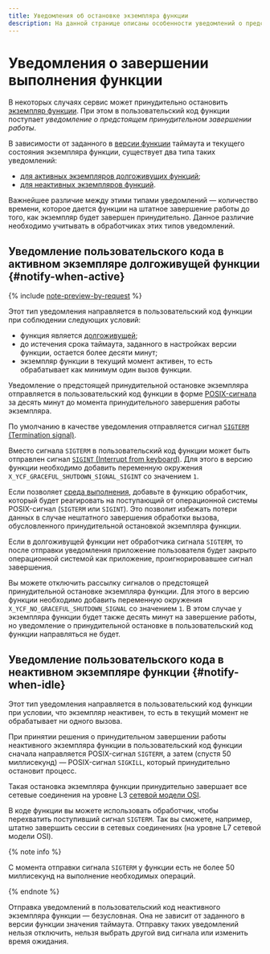 ```yaml
---
title: Уведомления об остановке экземпляра функции
description: На данной странице описаны особенности уведомлений о предстоящей принудительной остановке экземпляров функций, как обрабатывающих вызовы, так и неактивных.
---
```


# Уведомления о завершении выполнения функции

В некоторых случаях сервис может принудительно остановить [экземпляр функции](./function.md#scaling). При этом в пользовательский код функции поступает _уведомление о предстоящем принудительном завершении работы_. 

В зависимости от заданного в [версии функции](./function.md#version) таймаута и текущего состояния экземпляра функции, существует два типа таких уведомлений:

* [для активных экземпляров долгоживущих функций](#notify-when-active);
* [для неактивных экземпляров функций](#notify-when-idle).

Важнейшее различие между этими типами уведомлений — количество времени, которое дается функции на штатное завершение работы до того, как экземпляр будет завершен принудительно. Данное различие необходимо учитывать в обработчиках этих типов уведомлений.

## Уведомление пользовательского кода в активном экземпляре долгоживущей функции {#notify-when-active}

{% include [note-preview-by-request](../../_includes/note-preview-by-request.md) %}

Этот тип уведомления направляется в пользовательский код функции при соблюдении следующих условий:

* функция является [долгоживущей](./long-lived-functions.md);
* до истечения срока таймаута, заданного в настройках версии функции, остается более десяти минут;
* экземпляр функции в текущий момент активен, то есть обрабатывает как минимум один вызов функции.

Уведомление о предстоящей принудительной остановке экземпляра отправляется в пользовательский код функции в форме [POSIX-сигнала](https://man7.org/linux/man-pages/man7/signal.7.html) за десять минут до момента принудительного завершения работы экземпляра. 

По умолчанию в качестве уведомления отправляется сигнал [`SIGTERM` (Termination signal)](https://ru.wikipedia.org/wiki/SIGTERM). 

Вместо сигнала `SIGTERM` в пользовательский код функции может быть отправлен сигнал [`SIGINT` (Interrupt from keyboard)](https://ru.wikipedia.org/wiki/SIGINT). Для этого в версию функции необходимо добавить переменную окружения `X_YCF_GRACEFUL_SHUTDOWN_SIGNAL_SIGINT` со значением `1`.

Если позволяет [среда выполнения](./runtime/index.md#runtimes), добавьте в функцию обработчик, который будет реагировать на поступающий от операционной системы POSIX-сигнал (`SIGTERM` или `SIGINT`). Это позволит избежать потери данных в случае нештатного завершения обработки вызова, обусловленного принудительной остановкой экземпляра функции.

Если в долгоживущей функции нет обработчика сигнала `SIGTERM`, то после отправки уведомления приложение пользователя будет закрыто операционной системой как приложение, проигнорировавшее сигнал завершения.

Вы можете отключить рассылку сигналов о предстоящей принудительной остановке экземпляра функции. Для этого в версию функции необходимо добавить переменную окружения `X_YCF_NO_GRACEFUL_SHUTDOWN_SIGNAL` со значением `1`. В этом случае у экземпляра функции будет также десять минут на завершение работы, но уведомление о принудительной остановке в пользовательский код функции направляться не будет.

## Уведомление пользовательского кода в неактивном экземпляре функции {#notify-when-idle}

Этот тип уведомления направляется в пользовательский код функции при условии, что экземпляр неактивен, то есть в текущий момент не обрабатывает ни одного вызова.

При принятии решения о принудительном завершении работы неактивного экземпляра функции в пользовательский код функции сначала направляется POSIX-сигнал `SIGTERM`, а затем (спустя 50 миллисекунд) — POSIX-сигнал `SIGKILL`, который принудительно остановит процесс.

Такая остановка экземпляра функции принудительно завершает все сетевые соединения на уровне L3 [сетевой модели OSI](https://ru.wikipedia.org/wiki/Сетевая_модель_OSI).

В коде функции вы можете использовать обработчик, чтобы перехватить поступивший сигнал `SIGTERM`. Так вы сможете, например, штатно завершить сессии в сетевых соединениях (на уровне L7 сетевой модели OSI).

{% note info %}

С момента отправки сигнала `SIGTERM` у функции есть не более 50 миллисекунд на выполнение необходимых операций.

{% endnote %}

Отправка уведомлений в пользовательский код неактивного экземпляра функции — безусловная. Она не зависит от заданного в версии функции значения таймаута. Отправку таких уведомлений нельзя отключить, нельзя выбрать другой вид сигнала или изменить время ожидания.